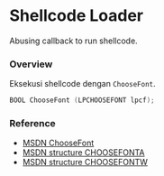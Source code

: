 # Shellcode Loader

Abusing callback to run shellcode.

### Overview

Eksekusi shellcode dengan `ChooseFont`.

```c++
BOOL ChooseFont (LPCHOOSEFONT lpcf);
```

### Reference 

- [MSDN ChooseFont](https://docs.microsoft.com/en-us/previous-versions/windows/desktop/legacy/ms646914(v=vs.85))
- [MSDN structure CHOOSEFONTA](https://docs.microsoft.com/en-us/windows/win32/api/commdlg/ns-commdlg-choosefonta)
- [MSDN structure CHOOSEFONTW](https://docs.microsoft.com/en-us/windows/win32/api/commdlg/ns-commdlg-choosefontW)